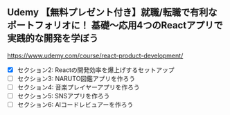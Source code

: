## Udemy 【無料プレゼント付き】就職/転職で有利なポートフォリオに！ 基礎〜応用4つのReactアプリで実践的な開発を学ぼう

https://www.udemy.com/course/react-product-development/

- [x] セクション2: Reactの開発効率を爆上げするセットアップ
- [ ] セクション3: NARUTO図鑑アプリを作ろう
- [ ] セクション4: 音楽プレイヤーアプリを作ろう
- [ ] セクション5: SNSアプリを作ろう
- [ ] セクション6: AIコードレビュアーを作ろう